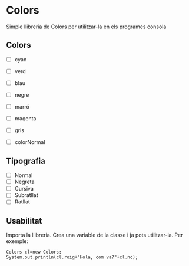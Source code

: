 # Colors
Simple llibreria de Colors per utilitzar-la en els programes consola


## Colors

- [ ] cyan 
- [ ] verd 
- [ ] blau 
- [ ] negre
- [ ] marró
- [ ] magenta
- [ ] gris
- [ ] colorNormal



## Tipografia

- [ ] Normal
- [ ] Negreta
- [ ] Cursiva
- [ ] Subratllat
- [ ] Ratllat

## Usabilitat
Importa la llibreria. Crea una variable de la classe i ja pots utilitzar-la.
Per exemple:
```
Colors cl=new Colors;
System.out.println(cl.roig+"Hola, com va?"+cl.nc);
```

